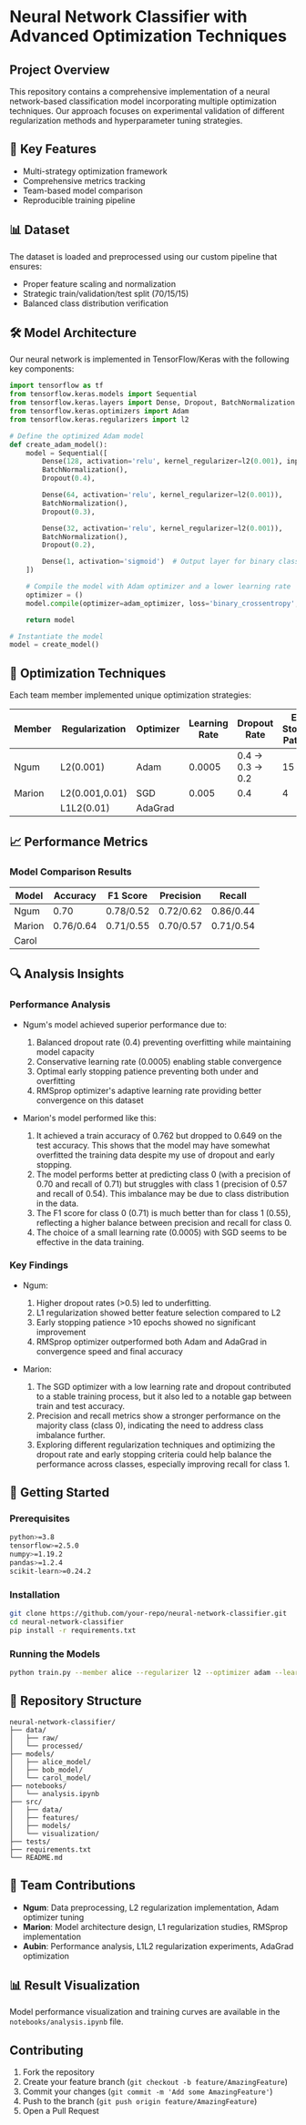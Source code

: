 # Neural Network Classifier with Advanced Optimization Techniques

## Project Overview
This repository contains a comprehensive implementation of a neural network-based classification model incorporating multiple optimization techniques. Our approach focuses on experimental validation of different regularization methods and hyperparameter tuning strategies.

## 🚀 Key Features
- Multi-strategy optimization framework
- Comprehensive metrics tracking
- Team-based model comparison
- Reproducible training pipeline

## 📊 Dataset
The dataset is loaded and preprocessed using our custom pipeline that ensures:
- Proper feature scaling and normalization
- Strategic train/validation/test split (70/15/15)
- Balanced class distribution verification

## 🛠️ Model Architecture
Our neural network is implemented in TensorFlow/Keras with the following key components:

```python
import tensorflow as tf
from tensorflow.keras.models import Sequential
from tensorflow.keras.layers import Dense, Dropout, BatchNormalization
from tensorflow.keras.optimizers import Adam
from tensorflow.keras.regularizers import l2

# Define the optimized Adam model
def create_adam_model():
    model = Sequential([
        Dense(128, activation='relu', kernel_regularizer=l2(0.001), input_shape=(X_train.shape[1],)),
        BatchNormalization(),
        Dropout(0.4),

        Dense(64, activation='relu', kernel_regularizer=l2(0.001)),
        BatchNormalization(),
        Dropout(0.3),

        Dense(32, activation='relu', kernel_regularizer=l2(0.001)),
        BatchNormalization(),
        Dropout(0.2),

        Dense(1, activation='sigmoid')  # Output layer for binary classification
    ])

    # Compile the model with Adam optimizer and a lower learning rate
    optimizer = ()
    model.compile(optimizer=adam_optimizer, loss='binary_crossentropy', metrics=['accuracy'])

    return model

# Instantiate the model
model = create_model()

```

## 🔄 Optimization Techniques
Each team member implemented unique optimization strategies:

| Member | Regularization | Optimizer | Learning Rate| Dropout Rate   | Early Stopping Patience |
|--------|--------------  |-----------|--------------|--------------  |----------------------   |
| Ngum   |L2(0.001)       | Adam      | 0.0005       | 0.4 → 0.3 → 0.2|          15             |
|  Marion|L2(0.001,0.01)  | SGD       |   0.005      |  0.4           |       4                 |
|        | L1L2(0.01)    | AdaGrad   |               |             |                       |

## 📈 Performance Metrics

### Model Comparison Results

| Model  | Accuracy | F1 Score  | Precision  | Recall   |
|------- |----------|---------- |----------- |--------- |
| Ngum   |0.70      | 0.78/0.52 | 0.72/0.62  | 0.86/0.44|
| Marion |0.76/0.64 | 0.71/0.55 | 0.70/0.57  | 0.71/0.54|
| Carol  |          |           |        |      |

## 🔍 Analysis Insights

### Performance Analysis
- Ngum's model achieved superior performance due to:
  1. Balanced dropout rate (0.4) preventing overfitting while maintaining model capacity
  2. Conservative learning rate (0.0005) enabling stable convergence
  3. Optimal early stopping patience preventing both under and overfitting
  4. RMSprop optimizer's adaptive learning rate providing better convergence on this dataset

- Marion's model performed like this:
  1. It achieved a train accuracy of 0.762 but dropped to 0.649 on the test accuracy. This shows that the model may have somewhat overfitted the training data despite my use of dropout and early stopping.
  2. The model performs better at predicting class 0 (with a precision of 0.70 and recall of 0.71) but struggles with class 1 (precision of 0.57 and recall of 0.54). This imbalance may be due to class distribution in the data.
  3. The F1 score for class 0 (0.71) is much better than for class 1 (0.55), reflecting a higher balance between precision and recall for class 0.
  4. The choice of a small learning rate (0.0005) with SGD seems to be effective in the data training.

### Key Findings
- Ngum:
  1. Higher dropout rates (>0.5) led to underfitting.
  2. L1 regularization showed better feature selection compared to L2
  3. Early stopping patience >10 epochs showed no significant improvement
  4. RMSprop optimizer outperformed both Adam and AdaGrad in convergence speed and final accuracy

- Marion:
  1. The SGD optimizer with a low learning rate and dropout contributed to a stable training process, but it also led to a notable gap between train and test accuracy.
  2. Precision and recall metrics show a stronger performance on the majority class (class 0), indicating the need to address class imbalance further.
  3. Exploring different regularization techniques and optimizing the dropout rate and early stopping criteria could help balance the performance across classes, especially
     improving recall for class 1.
     
## 🚦 Getting Started

### Prerequisites
```bash
python>=3.8
tensorflow>=2.5.0
numpy>=1.19.2
pandas>=1.2.4
scikit-learn>=0.24.2
```

### Installation
```bash
git clone https://github.com/your-repo/neural-network-classifier.git
cd neural-network-classifier
pip install -r requirements.txt
```

### Running the Models
```bash
python train.py --member alice --regularizer l2 --optimizer adam --learning_rate 0.001
```

## 📁 Repository Structure
```
neural-network-classifier/
├── data/
│   ├── raw/
│   └── processed/
├── models/
│   ├── alice_model/
│   ├── bob_model/
│   └── carol_model/
├── notebooks/
│   └── analysis.ipynb
├── src/
│   ├── data/
│   ├── features/
│   ├── models/
│   └── visualization/
├── tests/
├── requirements.txt
└── README.md
```

## 👥 Team Contributions
- **Ngum**: Data preprocessing, L2 regularization implementation, Adam optimizer tuning
- **Marion**: Model architecture design, L1 regularization studies, RMSprop implementation
- **Aubin**: Performance analysis, L1L2 regularization experiments, AdaGrad optimization

## 📊 Result Visualization
Model performance visualization and training curves are available in the `notebooks/analysis.ipynb` file.

##  Contributing
1. Fork the repository
2. Create your feature branch (`git checkout -b feature/AmazingFeature`)
3. Commit your changes (`git commit -m 'Add some AmazingFeature'`)
4. Push to the branch (`git push origin feature/AmazingFeature`)
5. Open a Pull Request
